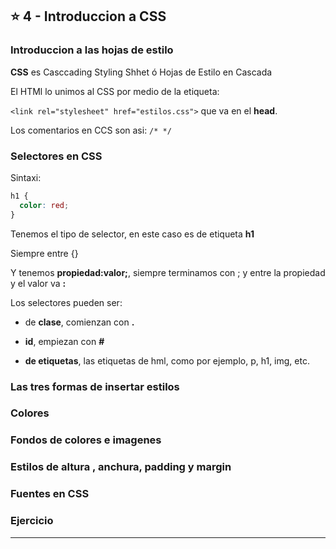 

## :star: 4 - Introduccion a CSS


### Introduccion a las hojas de estilo

**CSS** es Casccading Styling Shhet ó Hojas de Estilo en Cascada


El HTMl lo unimos al CSS por medio de la etiqueta:

```<link rel="stylesheet" href="estilos.css">``` que va en el **head**.

Los comentarios en CCS son asi: ```/* */```


### Selectores en CSS

Sintaxi:

```CSS
h1 {
  color: red;
}
```

Tenemos el tipo de selector, en este caso es de etiqueta **h1**

Siempre entre {}

Y tenemos **propiedad:valor;**, siempre terminamos con ; y entre la propiedad y el valor va **:**

Los selectores pueden ser:

- de **clase**, comienzan con **.**

- **id**, empiezan con **#**

- **de etiquetas**, las etiquetas de hml, como por ejemplo, p, h1, img, etc.


### Las tres formas de insertar estilos

### Colores

### Fondos de colores e imagenes

### Estilos de altura , anchura, padding y margin

### Fuentes en CSS

### Ejercicio

---